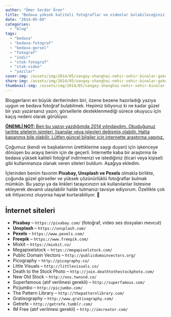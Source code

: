 ```yaml
---
author: "Ömer Serdar Ören"
title: "Bedava yüksek kaliteli fotoğraflar ve videolar bulabileceğiniz siteler"
date: "2014-05-09"
categories: 
  - "blog"
tags: 
  - "bedava"
  - "bedava-fotograf"
  - "bedava-gorsel"
  - "fotograf"
  - "indir"
  - "stok-fotograf"
  - "stok-video"
  - "yazilar"
cover-img: /assets/img/2014/05/sangay-shanghai-nehir-sehir-binalar-gokdelen-cin.jpg
share-img: /assets/img/2014/05/sangay-shanghai-nehir-sehir-binalar-gokdelen-cin.jpg
thumbnail-img: /assets/img/2014/05/sangay-shanghai-nehir-sehir-binalar-gokdelen-cin.jpg
---
```


Bloggerların en büyük dertlerinden biri, özene bezene hazırladığı yazıya uygun ve bedava fotoğraf bulabilmek. Hepimiz biliyoruz ki ne kadar güzel bir yazı yazarsanız yazın; görsellerle desteklenmediği sürece okuyucu için kaçış nedeni olarak görülüyor.


<ins>**ÖNEMLİ NOT:** Ben bu yazıyı yazdığımda *2014* yılındaydım. Okuduğunuz tarihte sitelerin isimleri, lisanslar veya işlevleri değişmiş olabilir. Hatta kapanmış bile olabilir. Lütfen güncel bilgiler için internette araştırma yapınız.</ins>

Çoğumuz (kendi ve başkalarının ürettiklerine saygı duyan) için işkenceye dönüşen bu arayış benim için de geçerli. İnternette kaba bir araştırma ile bedava yüksek kaliteli fotoğraf indirmenizi ve istediğiniz (ticari veya kişisel) gibi kullanmanıza olanak veren siteleri buldum. Aşağıya ekledim.

İçlerinden benim favorim **Pixabay, Unsplash ve Pexels** olmakla birlikte, çoğunda güzel görseller ve yüksek çözünürlüklü fotoğraflar bulmak mümkün. Bu yazıyı ya da linkleri tarayıcınızın sık kullanılanlar listesine ekleyerek devamlı ulaşılabilir halde tutmanızı tavsiye ediyorum. Özellikle çok sık ihtiyacınız oluyorsa hayat kurtarabiliyor. 🙂

## İnternet siteleri

- **Pixabay** – `https://pixabay.com/` (fotoğraf, video ses dosyaları mevcut)
- **Unsplash** – `https://unsplash.com/`
- **Pexels** – `https://www.pexels.com/`
- **Freepik** – `https://www.freepik.com/`
- Mixkit – `https://mixkit.co/`
- Megapixelstock – `https://megapixelstock.com/`
- Public Domain Vectors – `http://publicdomainvectors.org/`
- Picography – `http://picography.co/`
- Little Visuals – `http://littlevisuals.co/`
- Death to the Stock Photo – `http://join.deathtothestockphoto.com/`
- New Old Stock – `http://nos.twnsnd.co/`
- Superfamous (atıf verilmesi gerekli) – `http://superfamous.com/`
- Picjumbo – `http://picjumbo.com/`
- The Pattern Library – `http://thepatternlibrary.com/`
- Gratisography – `http://www.gratisography.com/`
- Getrefe – `http://getrefe.tumblr.com/`
- IM Free (atıf verilmesi gerekli) – `http://imcreator.com/`